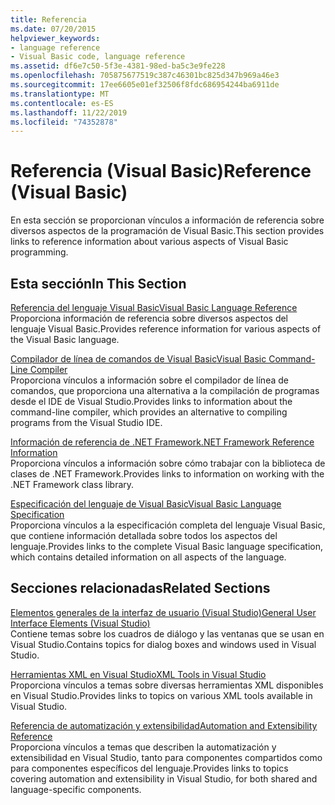 ```yaml
---
title: Referencia
ms.date: 07/20/2015
helpviewer_keywords:
- language reference
- Visual Basic code, language reference
ms.assetid: df6e7c50-5f3e-4381-98ed-ba5c3e9fe228
ms.openlocfilehash: 705875677519c387c46301bc825d347b969a46e3
ms.sourcegitcommit: 17ee6605e01ef32506f8fdc686954244ba6911de
ms.translationtype: MT
ms.contentlocale: es-ES
ms.lasthandoff: 11/22/2019
ms.locfileid: "74352878"
---
```

# <a name="reference-visual-basic"></a><span data-ttu-id="bcd94-102">Referencia (Visual Basic)</span><span class="sxs-lookup"><span data-stu-id="bcd94-102">Reference (Visual Basic)</span></span>
<span data-ttu-id="bcd94-103">En esta sección se proporcionan vínculos a información de referencia sobre diversos aspectos de la programación de Visual Basic.</span><span class="sxs-lookup"><span data-stu-id="bcd94-103">This section provides links to reference information about various aspects of Visual Basic programming.</span></span>  
  
## <a name="in-this-section"></a><span data-ttu-id="bcd94-104">Esta sección</span><span class="sxs-lookup"><span data-stu-id="bcd94-104">In This Section</span></span>  
 [<span data-ttu-id="bcd94-105">Referencia del lenguaje Visual Basic</span><span class="sxs-lookup"><span data-stu-id="bcd94-105">Visual Basic Language Reference</span></span>](../../visual-basic/language-reference/index.md)  
 <span data-ttu-id="bcd94-106">Proporciona información de referencia sobre diversos aspectos del lenguaje Visual Basic.</span><span class="sxs-lookup"><span data-stu-id="bcd94-106">Provides reference information for various aspects of the Visual Basic language.</span></span>  
  
 [<span data-ttu-id="bcd94-107">Compilador de línea de comandos de Visual Basic</span><span class="sxs-lookup"><span data-stu-id="bcd94-107">Visual Basic Command-Line Compiler</span></span>](../../visual-basic/reference/command-line-compiler/index.md)  
 <span data-ttu-id="bcd94-108">Proporciona vínculos a información sobre el compilador de línea de comandos, que proporciona una alternativa a la compilación de programas desde el IDE de Visual Studio.</span><span class="sxs-lookup"><span data-stu-id="bcd94-108">Provides links to information about the command-line compiler, which provides an alternative to compiling programs from the Visual Studio IDE.</span></span>  
  
 [<span data-ttu-id="bcd94-109">Información de referencia de .NET Framework</span><span class="sxs-lookup"><span data-stu-id="bcd94-109">.NET Framework Reference Information</span></span>](../../visual-basic/reference/net-framework-reference-information.md)  
 <span data-ttu-id="bcd94-110">Proporciona vínculos a información sobre cómo trabajar con la biblioteca de clases de .NET Framework.</span><span class="sxs-lookup"><span data-stu-id="bcd94-110">Provides links to information on working with the .NET Framework class library.</span></span>  
  
 [<span data-ttu-id="bcd94-111">Especificación del lenguaje de Visual Basic</span><span class="sxs-lookup"><span data-stu-id="bcd94-111">Visual Basic Language Specification</span></span>](../../visual-basic/reference/language-specification/index.md)  
 <span data-ttu-id="bcd94-112">Proporciona vínculos a la especificación completa del lenguaje Visual Basic, que contiene información detallada sobre todos los aspectos del lenguaje.</span><span class="sxs-lookup"><span data-stu-id="bcd94-112">Provides links to the complete Visual Basic language specification, which contains detailed information on all aspects of the language.</span></span>  
  
## <a name="related-sections"></a><span data-ttu-id="bcd94-113">Secciones relacionadas</span><span class="sxs-lookup"><span data-stu-id="bcd94-113">Related Sections</span></span>  
 [<span data-ttu-id="bcd94-114">Elementos generales de la interfaz de usuario (Visual Studio)</span><span class="sxs-lookup"><span data-stu-id="bcd94-114">General User Interface Elements (Visual Studio)</span></span>](/visualstudio/ide/reference/general-user-interface-elements-visual-studio)  
 <span data-ttu-id="bcd94-115">Contiene temas sobre los cuadros de diálogo y las ventanas que se usan en Visual Studio.</span><span class="sxs-lookup"><span data-stu-id="bcd94-115">Contains topics for dialog boxes and windows used in Visual Studio.</span></span>  
  
 [<span data-ttu-id="bcd94-116">Herramientas XML en Visual Studio</span><span class="sxs-lookup"><span data-stu-id="bcd94-116">XML Tools in Visual Studio</span></span>](/visualstudio/xml-tools/xml-tools-in-visual-studio)  
 <span data-ttu-id="bcd94-117">Proporciona vínculos a temas sobre diversas herramientas XML disponibles en Visual Studio.</span><span class="sxs-lookup"><span data-stu-id="bcd94-117">Provides links to topics on various XML tools available in Visual Studio.</span></span>  
  
 [<span data-ttu-id="bcd94-118">Referencia de automatización y extensibilidad</span><span class="sxs-lookup"><span data-stu-id="bcd94-118">Automation and Extensibility Reference</span></span>](/visualstudio/extensibility/extensibility-in-visual-studio?view=vs-2015)  
 <span data-ttu-id="bcd94-119">Proporciona vínculos a temas que describen la automatización y extensibilidad en Visual Studio, tanto para componentes compartidos como para componentes específicos del lenguaje.</span><span class="sxs-lookup"><span data-stu-id="bcd94-119">Provides links to topics covering automation and extensibility in Visual Studio, for both shared and language-specific components.</span></span>
